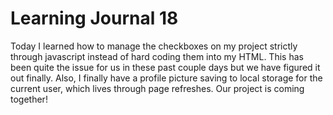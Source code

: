 # Learning Journal 18
Today I learned how to manage the checkboxes on my project strictly through javascript instead of hard coding them into my HTML. This has been quite the issue for us in these past couple days but we have figured it out finally. Also, I finally have a profile picture saving to local storage for the current user, which lives through page refreshes. Our project is coming together!
